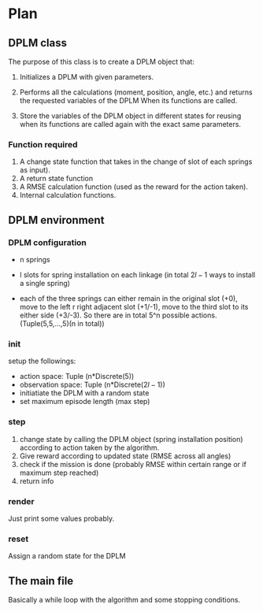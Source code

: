 # Plan

## DPLM class

The purpose of this class is to create a DPLM object that:

1. Initializes a DPLM with given parameters.

2. Performs all the calculations (moment, position, angle, etc.) and returns the requested variables of the DPLM When its functions are called.

3. Store the variables of the DPLM object in different states for reusing when its functions are called again with the exact same parameters.

### Function required

1. A change state function that takes in the change of slot of each springs as input).
2. A return state function
3. A RMSE calculation function (used as the reward for the action taken).
4. Internal calculation functions.

## DPLM environment

### DPLM configuration

- n springs
- l slots for spring installation on each linkage (in total $2l-1$ ways to install a single spring)

- each of the three springs can either remain in the original slot (+0), move to the left r right adjacent slot (+1/-1), move to the third slot to its either side (+3/-3). So there are in total 5^n possible actions. (Tuple(5,5,...,5)(n in total))
  
### init

setup the followings:

- action space: Tuple (n*Discrete(5))
- observation space: Tuple (n*Discrete($2l-1$))
- initiatiate the DPLM with a random state
- set maximum episode length (max step)

### step

1. change state by calling the DPLM object (spring installation position) according to action taken by the algorithm.
2. Give reward according to updated state (RMSE across all angles)
3. check if the mission is done (probably RMSE within certain range or if maximum step reached)
4. return info

### render

Just print some values probably.

### reset

Assign a random state for the DPLM

## The main file

Basically a while loop with the algorithm and some stopping conditions.

